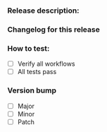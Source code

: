 ### Release description:


### Changelog for this release


### How to test:

- [ ] Verify all workflows
- [ ] All tests pass

### Version bump

- [ ] Major
- [ ] Minor
- [ ] Patch
